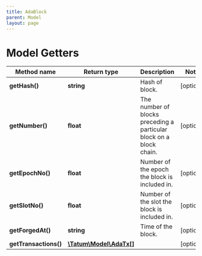 ```yaml
---
title: AdaBlock
parent: Model
layout: page
---
```


# Model Getters

Method name | Return type | Description | Notes
------------ | ------------- | ------------- | -------------
**getHash()** | **string** | Hash of block. | [optional]
**getNumber()** | **float** | The number of blocks preceding a particular block on a block chain. | [optional]
**getEpochNo()** | **float** | Number of the epoch the block is included in. | [optional]
**getSlotNo()** | **float** | Number of the slot the block is included in. | [optional]
**getForgedAt()** | **string** | Time of the block. | [optional]
**getTransactions()** | [**\Tatum\Model\AdaTx[]**](../AdaTx) |  | [optional]

